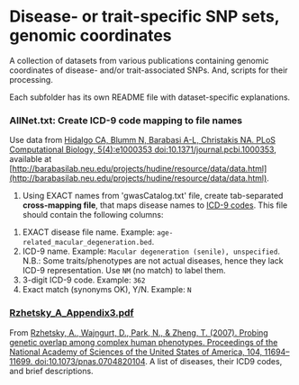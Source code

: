 Disease- or trait-specific SNP sets, genomic coordinates
========================================================

A collection of datasets from various publications containing genomic coordinates of disease- and/or trait-associated SNPs. And, scripts for their processing.

Each subfolder has its own README file with dataset-specific explanations.

### AllNet.txt: Create ICD-9 code mapping to file names

Use data from [Hidalgo CA, Blumm N, Barabasi A-L, Christakis NA. PLoS Computational Biology, 5(4):e1000353 doi:10.1371/journal.pcbi.1000353](http://www.ploscompbiol.org/article/info%3Adoi%2F10.1371%2Fjournal.pcbi.1000353), available at [http://barabasilab.neu.edu/projects/hudine/resource/data/data.html](http://barabasilab.neu.edu/projects/hudine/resource/data/data.html). 


1) Using EXACT names from 'gwasCatalog.txt' file, create tab-separated **cross-mapping file**, that maps disease names to [ICD-9 codes](http://www.icd9data.com/2014/Volume1/default.htm). This file should contain the following columns:

1. EXACT disease file name. Example: `age-related_macular_degeneration.bed`.
2. ICD-9 name. Example: `Macular degeneration (senile), unspecified`. N.B.: Some traits/phenotypes are not actual diseases, hence they lack ICD-9 representation. Use `NM` (no match) to label them.
3. 3-digit ICD-9 code. Example: `362`
4. Exact match (synonyms OK), Y/N. Example: `N`

### [Rzhetsky_A_Appendix3.pdf](http://www.pnas.org/content/suppl/2007/06/21/0704820104.DC1/04820Appendix3.pdf)

From [Rzhetsky, A., Wajngurt, D., Park, N., & Zheng, T. (2007). Probing genetic overlap among complex human phenotypes. Proceedings of the National Academy of Sciences of the United States of America, 104, 11694–11699. doi:10.1073/pnas.0704820104](http://www.pnas.org/content/104/28/11694.full.pdf). A list of diseases, their ICD9 codes, and brief descriptions.

